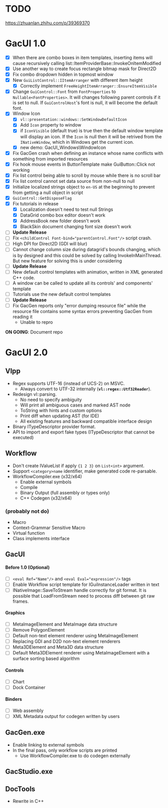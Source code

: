 # TODO

https://zhuanlan.zhihu.com/p/39369370

# GacUI 1.0

- [x] When there are combo boxes in item templates, inserting items will cause recursively calling list::ItemProviderBase::InvokeOnItemModified
- [x] Use another way to create focus rectangle bitmap mask for Direct2D
- [x] Fix combo dropdown hidden in topmost window
- [x] New `GuiListControl::IItemArranger` with different item height
  - [x] Correctly implement `FreeHeightItemArranger::EnsureItemVisible`
- [x] Change `GuiControl::Font` from `FontProperties` to `Nullable<FontProperties>`. It will changes following parent controls if it is set to null. If `GuiControlHost`'s font is null, it will become the default font.
- [x] Window Icon
  - [x] `vl::presentation::windows::SetWindowDefaultIcon`
  - [x] Add `Icon` property to window
  - [x] if `IconVisible` (default true) is true then the default window template will display an icon. If the `Icon` is null then it will be retrived from the `INativeWindow`, which in Windows get the current icon.
  - [x] new demo: GacUI_Windows\WindowIcon
- [x] Fix GacGen crash when defining an instance whose name conflicts with something from imported resources
- [x] Fix hook mouse events in ButtonTemplate make GuiButton::Click not working
- [x] Fix list control being able to scroll by mouse while there is no scroll bar
- [x] Fix list control cannot set data source from non-null to null
- [x] Initialize localized strings object to `en-US` at the beginning to prevent from getting a null object in script
- [x] `GuiControl::GetDisposeFlag`
- [x] Fix tutorials in release
  - [x] Localization doesn't need to test null Strings
  - [x] DataGrid combo box editor doesn't work
  - [x] AddressBook new folder doesn't work
  - [x] BlackSkin document changing font size doesn't work
- [ ] **Update Release**
- [ ] Fix `<childControl Font-bind="parentControl.Font"/>` script crash.
- [ ] High DPI for Direct2D (GDI will blur)
- [ ] Cannot change column size during datagrid's bounds changing, which is by designed and this could be solved by calling InvokeInMainThread. But new feature for solving this is under considering
- [ ] **Update Release**
- [ ] New default control templates with animation, written in XML generated C++ code.
- [ ] A window can be called to update all its controls' and components' template
- [ ] Tutorials use the new default control templates
- [ ] **Update Release**
- [ ] Fix GacGen reports only "error dumping resource file" while the resource file contains some syntax errors preventing GacGen from reading it
  - Unable to repro

**ON GOING**: Document repo

# GacUI 2.0

## Vlpp

* Regex supports UTF-16 (instead of UCS-2) on MSVC.
  * Always convert to UTF-32 internally (**`vl::regex::Utf32Reader`**).
* Redesign vl::parsing.
  * No need to specify ambiguity
  * Will print all ambiguous cases and marked AST node
  * ToString with hints and custom options
  * Print diff when updating AST (for IDE)
  * All existing features and backward compatible interface design
* Binary ITypeDescriptor provider format.
* API to import and export fake types (ITypeDescriptor that cannot be executed)

## Workflow

* Don't create IValueList if apply `{1 2 3}` on `List<int>` argument.
* Support `<category>name` identifier, make generated code re-parsable.
* WorkflowCompiler.exe (x32/x64)
  * Enable external symbols
  * Compile
  * Binary Output (full assembly or types only)
  * C++ Codegen (x32/x64)

### (probably not do)

* Macro
* Context-Grammar Sensitive Macro
* Virtual function
* Class implements interface

## GacUI

#### Before 1.0 (Optional)
- [ ] `<eval Ref="Name"/>` and `<eval Eval="expression"/>` tags
- [ ] Enable Workflow script template for IGuiInstanceLoader written in text
- [ ] INativeImage::SaveToStream handle correctly for git format. It is possible that LoadFromStream need to process diff between git raw frames.

#### Graphics
- [ ] MetaImageElement and MetaImage data structure
- [ ] Remove PolygonElement
- [ ] Default non-text element renderer using MetaImageElement
- [ ] Replacing GDI and D2D non-text element renderers
- [ ] Meta3DElement and Meta3D data structure
- [ ] Default Meta3DElement renderer using MetaImageElement with a surface sorting based algorithm

#### Controls
- [ ] Chart
- [ ] Dock Container

#### Binders
- [ ] Web assembly
- [ ] XML Metadata output for codegen written by users

## GacGen.exe

* Enable linking to external symbols
* In the final pass, only workflow scripts are printed
  * Use WorkflowCompiler.exe to do codegen externally

## GacStudio.exe

## DocTools

* Rewrite in C++
